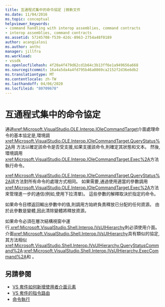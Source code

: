 ```yaml
---
title: 互通程式集中的命令協定 |微軟文件
ms.date: 11/04/2016
ms.topic: conceptual
helpviewer_keywords:
- command handling with interop assemblies, command contracts
- interop assemblies, command contracts
ms.assetid: 57245708-f539-42dc-8963-2754a48f0189
author: acangialosi
ms.author: anthc
manager: jillfra
ms.workload:
- vssdk
ms.openlocfilehash: 4f20a4f479d62cd1b64c3b13ff6e1a949656a668
ms.sourcegitcommit: 16a4a5da4a4fd795b46a0869ca2152f2d36e6db2
ms.translationtype: MT
ms.contentlocale: zh-TW
ms.lasthandoff: 04/06/2020
ms.locfileid: "80709678"
---
```

# <a name="command-contracts-in-interop-assemblies"></a>互通程式集中的命令協定
通過<xref:Microsoft.VisualStudio.OLE.Interop.IOleCommandTarget>介面處理命令的基本協定是,環境調<xref:Microsoft.VisualStudio.OLE.Interop.IOleCommandTarget.QueryStatus%2A>用 方法以確定該命令是否受支援,如果支援該命令,則確定其狀態和文本。 然後,環境調用<xref:Microsoft.VisualStudio.OLE.Interop.IOleCommandTarget.Exec%2A>方法執行命令。

 <xref:Microsoft.VisualStudio.OLE.Interop.IOleCommandTarget.QueryStatus%2A>該方法對所有命令的處理方式相同。 如果需要,通過使用適當的參數調用<xref:Microsoft.VisualStudio.OLE.Interop.IOleCommandTarget.Exec%2A>方法來管理進一步的通信(例如,使用下拉清單)。 這些參數的解釋取決於指定的命令。

 如果命令目標返回輸出參數中的值,則調用方始終負責釋放已分配的任何資源。 由於此參數是變體,因此清除變體將釋放資源。

 如果命令必須在層次結構視窗中運行,<xref:Microsoft.VisualStudio.Shell.Interop.IVsUIHierarchy>則必須使用介面。 介面<xref:Microsoft.VisualStudio.Shell.Interop.IVsUIHierarchy>具有類似的協定,其方法相似<xref:Microsoft.VisualStudio.Shell.Interop.IVsUIHierarchy.QueryStatusCommand%2A>:<xref:Microsoft.VisualStudio.Shell.Interop.IVsUIHierarchy.ExecCommand%2A>和 。

## <a name="see-also"></a>另請參閱
- [VS 套件如何新增使用者介面元素](../../extensibility/internals/how-vspackages-add-user-interface-elements.md)
- [VS 套件的指令路由](../../extensibility/internals/command-routing-in-vspackages.md)
- [命令執行](../../extensibility/internals/command-implementation.md)
